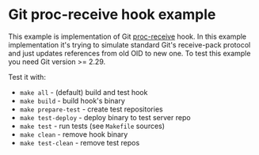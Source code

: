 # Git proc-receive hook example

This example is implementation of Git
[proc-receive](https://git-scm.com/docs/githooks#proc-receive)
hook. In this example implementation it's trying to simulate
standard Git's receive-pack protocol and just updates references
from old OID to new one.
To test this example you need Git version >= 2.29.

Test it with:
 - `make all` - (default) build and test hook
 - `make build` - build hook's binary
 - `make prepare-test` - create test repositories
 - `make test-deploy` - deploy binary to test server repo
 - `make test` - run tests (see `Makefile` sources)
 - `make clean` - remove hook binary
 - `make test-clean` - remove test repos
